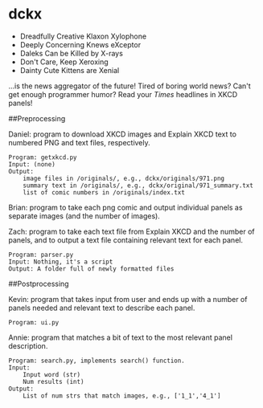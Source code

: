 # dckx

* Dreadfully Creative Klaxon Xylophone
* Deeply Concerning Knews eXceptor
* Daleks Can be Killed by X-rays
* Don't Care, Keep Xeroxing
* Dainty Cute Kittens are Xenial

...is the news aggregator of the future! Tired of boring world news? Can't
get enough programmer humor? Read your *Times* headlines in XKCD panels!

##Preprocessing

Daniel: program to download XKCD images and Explain XKCD text to numbered
PNG and text files, respectively.

	Program: getxkcd.py
	Input: (none)
	Output:
		image files in /originals/, e.g., dckx/originals/971.png
		summary text in /originals/, e.g., dckx/original/971_summary.txt
		list of comic numbers in /originals/index.txt

Brian: program to take each png comic and output individual panels as
separate images (and the number of images).

Zach: program to take each text file from Explain XKCD and the number of
panels, and to output a text file containing relevant text for each panel.

	Program: parser.py
	Input: Nothing, it's a script
	Output: A folder full of newly formatted files

##Postprocessing

Kevin: program that takes input from user and ends up with a number of panels
needed and relevant text to describe each panel.

	Program: ui.py

Annie: program that matches a bit of text to the most relevant panel
description.

	Program: search.py, implements search() function.
	Input:
		Input word (str)
		Num results (int)
	Output:
		List of num strs that match images, e.g., ['1_1','4_1']
	

